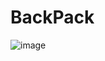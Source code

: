 # BackPack

![image](https://user-images.githubusercontent.com/76813122/148958349-9c5e8e55-93d2-4769-ad90-c763a019abb2.png)
